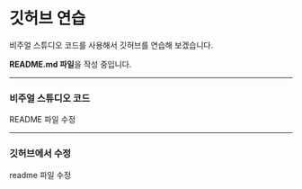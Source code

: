 # 깃허브 연습

비주얼 스튜디오 코드를 사용해서 깃허브를 연습해 보겠습니다.

**README.md 파일**을 작성 중입니다.

-------------------------------------------------------

### 비주얼 스튜디오 코드

README 파일 수정

-------------------------------------------------------

### 깃허브에서 수정

readme 파일 수정
